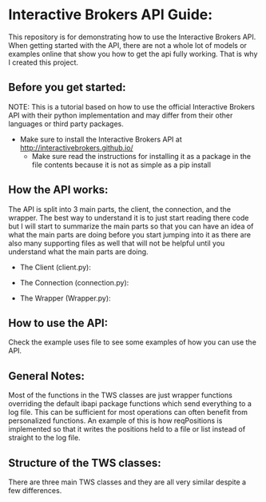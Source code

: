 # Interactive Brokers API Guide:

This repository is for demonstrating how to use the Interactive Brokers API. When getting started with 
the API, there are not a whole lot of models or examples online that show you how to get the api fully working. 
That is why I created this project. 

## Before you get started: 

NOTE: This is a tutorial based on how to use the official Interactive Brokers API with their python implementation and may
differ from their other languages or third party packages. 


* Make sure to install the Interactive Brokers API at http://interactivebrokers.github.io/
    * Make sure read the instructions for installing it as a package in the file contents because it is not as simple
    as a pip install 
    

## How the API works:

The API is split into 3 main parts, the client, the connection, and the wrapper. The best way to understand it is to just
start reading there code but I will start to summarize the main parts so that you can have an idea of what the main
parts are doing before you start jumping into it as there are also many supporting files as well that will not be helpful 
until you understand what the main parts are doing. 

* The Client (client.py):

* The Connection (connection.py):

* The Wrapper (Wrapper.py): 


## How to use the API:

Check the example uses file to see some examples of how you can use the API. 

## General Notes:

Most of the functions in the TWS classes are just wrapper functions overriding the default ibapi package functions
which send everything to a log file. This can be sufficient for most operations can often benefit from personalized
functions. An example of this is how reqPositions is implemented so that it writes the positions held to a file or list 
instead of straight to the log file. 



##  Structure of the TWS classes: 

There are three main TWS classes and they are all very similar despite a few differences. 








